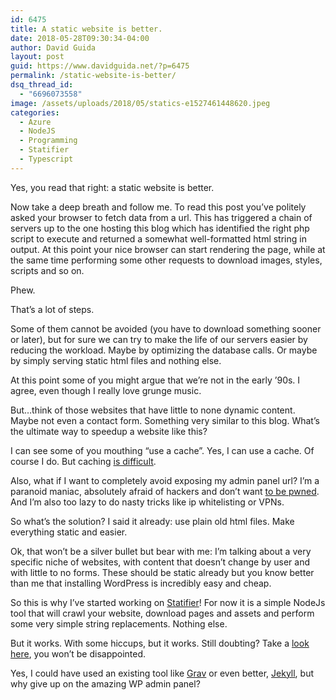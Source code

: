 ```yaml
---
id: 6475
title: A static website is better.
date: 2018-05-28T09:30:34-04:00
author: David Guida
layout: post
guid: https://www.davidguida.net/?p=6475
permalink: /static-website-is-better/
dsq_thread_id:
  - "6696073558"
image: /assets/uploads/2018/05/statics-e1527461448620.jpeg
categories:
  - Azure
  - NodeJS
  - Programming
  - Statifier
  - Typescript
---
```

Yes, you read that right: a static website is better.

Now take a deep breath and follow me. To read this post you&#8217;ve politely asked your browser to fetch data from a url. This has triggered a chain of servers up to the one hosting this blog which has identified the right php script to execute and returned a somewhat well-formatted html string in output. At this point your nice browser can start rendering the page, while at the same time performing some other requests to download images, styles, scripts and so on.

Phew.

That&#8217;s a lot of steps.

Some of them cannot be avoided (you have to download something sooner or later), but for sure we can try to make the life of our servers easier by reducing the workload. Maybe by optimizing the database calls. Or maybe by simply serving static html files and nothing else.

At this point some of you might argue that we&#8217;re not in the early &#8217;90s. I agree, even though I really love grunge music.&nbsp;

But&#8230;think of those websites that have little to none dynamic content. Maybe not even a contact form. Something very similar to this blog. What&#8217;s the ultimate way to speedup a website like this?

I can see some of you mouthing &#8220;use a cache&#8221;. Yes, I can use a cache. Of course I do. But caching <a href="https://www.martinfowler.com/bliki/TwoHardThings.html" target="_blank" rel="noopener">is difficult</a>.

Also, what if I want to completely avoid exposing my admin panel url? I&#8217;m a paranoid maniac, absolutely afraid of hackers and don&#8217;t want <a href="https://haveibeenpwned.com/" target="_blank" rel="noopener">to be pwned</a>. And I&#8217;m also too lazy to do nasty tricks like ip whitelisting or VPNs.

So what&#8217;s the solution? I said it already: use plain old html files. Make everything static and easier.

Ok, that won&#8217;t be a silver bullet but bear with me: I&#8217;m talking about a very specific niche of websites, with content that doesn&#8217;t change by user and with little to no forms. These should be static already but you know better than me that installing WordPress is incredibly easy and cheap.

So this is why I&#8217;ve started working on <a href="https://github.com/mizrael/statifier" target="_blank" rel="noopener">Statifier</a>! For now it is a simple NodeJs tool that will crawl your website, download pages and assets and perform some very simple string replacements. Nothing else.

But it works. With some hiccups, but it works. Still doubting? Take a <a href="https://testdg.azurewebsites.net/" target="_blank" rel="noopener">look here</a>, you won&#8217;t be disappointed.

Yes, I could have used an existing tool like&nbsp;<a href="https://getgrav.org/" target="_blank" rel="noopener">Grav</a> or even better, <a href="https://jekyllrb.com/" target="_blank" rel="noopener">Jekyll</a>, but why give up on the amazing WP admin panel?

&nbsp;

<div class="post-details-footer-widgets">
</div>